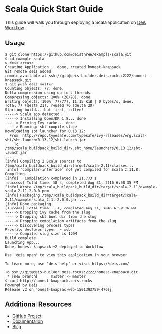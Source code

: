 # Scala Quick Start Guide

This guide will walk you through deploying a Scala application on [Deis Workflow][].

## Usage

```console
$ git clone https://github.com/deisthree/example-scala.git
$ cd example-scala
$ deis create
Creating Application... done, created honest-knapsack
Git remote deis added
remote available at ssh://git@deis-builder.deis.rocks:2222/honest-knapsack.git
$ git push deis master
Counting objects: 77, done.
Delta compression using up to 4 threads.
Compressing objects: 100% (28/28), done.
Writing objects: 100% (77/77), 11.15 KiB | 0 bytes/s, done.
Total 77 (delta 21), reused 76 (delta 20)
Starting build... but first, coffee!
-----> Scala app detected
-----> Installing OpenJDK 1.8... done
-----> Priming Ivy cache... done
-----> Running: sbt compile stage
Downloading sbt launcher for 0.13.12:
  From  http://repo.typesafe.com/typesafe/ivy-releases/org.scala-sbt/sbt-launch/0.13.12/sbt-launch.jar
    To  /tmp/scala_buildpack_build_dir/.sbt_home/launchers/0.13.12/sbt-launch.jar
...
[info] Compiling 2 Scala sources to /tmp/scala_buildpack_build_dir/target/scala-2.11/classes...
[info] 'compiler-interface' not yet compiled for Scala 2.11.8. Compiling...
[info]   Compilation completed in 21.773 s
[success] Total time: 58 s, completed Aug 31, 2016 6:58:35 PM
[info] Wrote /tmp/scala_buildpack_build_dir/target/scala-2.11/example-scala_2.11-2.0.0.pom
[info] Packaging /tmp/scala_buildpack_build_dir/target/scala-2.11/example-scala_2.11-2.0.0.jar ...
[info] Done packaging.
[success] Total time: 1 s, completed Aug 31, 2016 6:58:36 PM
-----> Dropping ivy cache from the slug
-----> Dropping sbt boot dir from the slug
-----> Dropping compilation artifacts from the slug
-----> Discovering process types
Procfile declares types -> web
-----> Compiled slug size is 179M
Build complete.
Launching App...
Done, honest-knapsack:v2 deployed to Workflow

Use 'deis open' to view this application in your browser

To learn more, use 'deis help' or visit https://deis.com/

To ssh://git@deis-builder.deis.rocks:2222/honest-knapsack.git
 * [new branch]      master -> master
$ curl http://honest-knapsack.deis.rocks
Powered by Deis
Release v2 on honest-knapsac-web-1501393759-4769j

```

## Additional Resources

* [GitHub Project](https://github.com/deisthree/workflow)
* [Documentation](https://deis.com/docs/workflow/)
* [Blog](https://deis.com/blog/)

[Deis Workflow]: https://github.com/deisthree/workflow#readme
